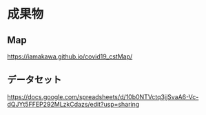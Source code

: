 # 成果物
## Map
https://iamakawa.github.io/covid19_cstMap/

## データセット
https://docs.google.com/spreadsheets/d/10b0NTVctq3jjSvaA6-Vc-dQJYt5FFEP292MLzkCdazs/edit?usp=sharing
